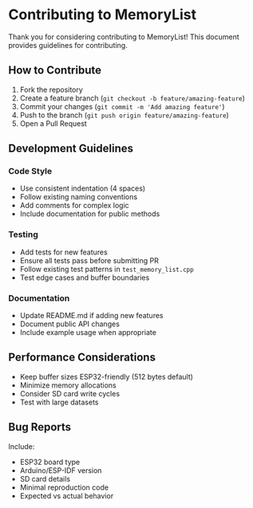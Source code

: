 # Contributing to MemoryList

Thank you for considering contributing to MemoryList! This document provides guidelines for contributing.

## How to Contribute

1. Fork the repository
2. Create a feature branch (`git checkout -b feature/amazing-feature`)
3. Commit your changes (`git commit -m 'Add amazing feature'`)
4. Push to the branch (`git push origin feature/amazing-feature`)
5. Open a Pull Request

## Development Guidelines

### Code Style
- Use consistent indentation (4 spaces)
- Follow existing naming conventions
- Add comments for complex logic
- Include documentation for public methods

### Testing
- Add tests for new features
- Ensure all tests pass before submitting PR
- Follow existing test patterns in `test_memory_list.cpp`
- Test edge cases and buffer boundaries

### Documentation
- Update README.md if adding new features
- Document public API changes
- Include example usage when appropriate

## Performance Considerations
- Keep buffer sizes ESP32-friendly (512 bytes default)
- Minimize memory allocations
- Consider SD card write cycles
- Test with large datasets

## Bug Reports
Include:
- ESP32 board type
- Arduino/ESP-IDF version
- SD card details
- Minimal reproduction code
- Expected vs actual behavior